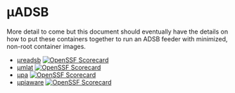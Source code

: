 # μADSB

More detail to come but this document should eventually have the details on how to put these containers together to run an ADSB feeder with minimized, non-root container images.

* [μreadsb](https://github.com/jquagga/ureadsb) [![OpenSSF Scorecard](https://api.securityscorecards.dev/projects/github.com/jquagga/ureadsb/badge)](https://securityscorecards.dev/viewer/?uri=github.com/jquagga/ureadsb)
* [μmlat](https://github.com/jquagga/umlat) [![OpenSSF Scorecard](https://api.securityscorecards.dev/projects/github.com/jquagga/umlat/badge)](https://securityscorecards.dev/viewer/?uri=github.com/jquagga/umlat)
* [μpa](https://github.com/jquagga/upa) [![OpenSSF Scorecard](https://api.securityscorecards.dev/projects/github.com/jquagga/upa/badge)](https://securityscorecards.dev/viewer/?uri=github.com/jquagga/upa)
* [μpiaware](https://github.com/jquagga/upiaware) [![OpenSSF Scorecard](https://api.securityscorecards.dev/projects/github.com/jquagga/upiaware/badge)](https://securityscorecards.dev/viewer/?uri=github.com/jquagga/upiaware)
